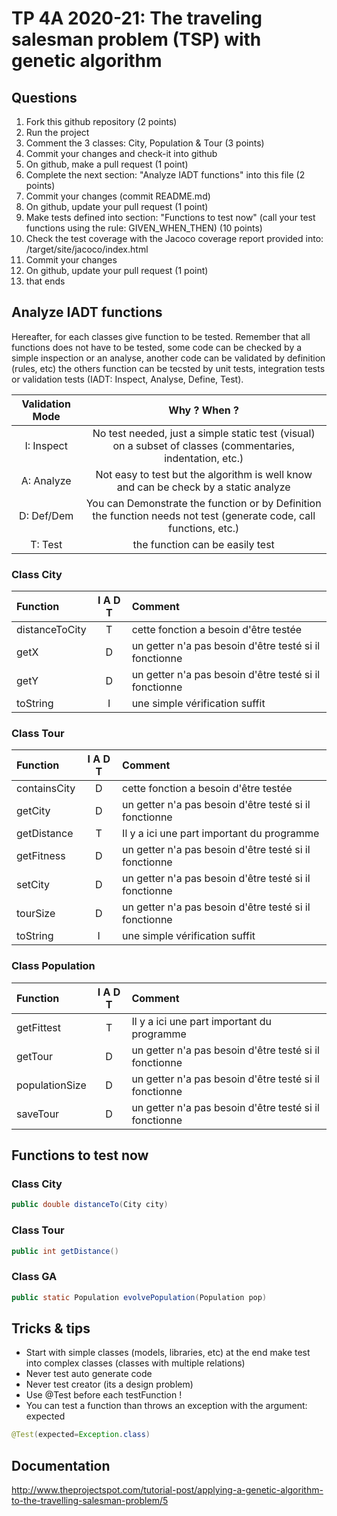 # TP 4A 2020-21: The traveling salesman problem (TSP) with genetic algorithm

## Questions
1. Fork this github repository  (2 points)
2. Run the project
3. Comment the 3 classes: City, Population & Tour (3 points)
4. Commit your changes and check-it into github
5. On github, make a pull request (1 point)
6. Complete the next section: "Analyze IADT functions" into this file (2 points)
7. Commit your changes (commit README.md)
8. On github, update your pull request (1 point)
9. Make tests defined into section: "Functions to test now" (call your test functions using the rule: GIVEN_WHEN_THEN) (10 points)
10. Check the test coverage with the Jacoco coverage report provided into: /target/site/jacoco/index.html
11. Commit your changes
12. On github, update your pull request (1 point)
13. that ends

## Analyze IADT functions
Hereafter, for each classes give function to be tested. Remember that all functions does not have to be tested, some code can be checked by a simple inspection or an analyse, another code can be validated by definition (rules, etc) the others function can be tecsted by unit tests, integration tests or validation tests (IADT: Inspect, Analyse, Define, Test). 

| Validation Mode |   Why ? When ?  |
| :-------------: | :-------------: |
| I: Inspect | No test needed, just a simple static test (visual) on a subset of classes (commentaries, indentation, etc.) |
| A: Analyze | Not easy to test but the algorithm is well know and can be check by a static analyze |
| D: Def/Dem | You can Demonstrate the function or by Definition the function needs not test (generate code, call functions, etc.)|
| T: Test | the function can be easily test |

### Class City

| Function      |     I A D T     |        Comment |
| :------------ | :-------------: | :------------- |
| distanceToCity | T | cette fonction a besoin d'être testée | 
| getX | D | un getter n'a pas besoin d'être testé si il fonctionne | 
| getY | D | un getter n'a pas besoin d'être testé si il fonctionne | 
| toString | I | une simple vérification suffit | 

### Class Tour

| Function      |     I A D T     |        Comment |
| :------------ | :-------------: | :------------- |
| containsCity  |D  | cette fonction a besoin d'être testée |
| getCity  |D  | un getter n'a pas besoin d'être testé si il fonctionne |
| getDistance  | T | Il y a ici une part important du programme |
| getFitness  | D | un getter n'a pas besoin d'être testé si il fonctionne |
| setCity  | D |  un getter n'a pas besoin d'être testé si il fonctionne|
| tourSize  | D |un getter n'a pas besoin d'être testé si il fonctionne  |
| toString  | I | une simple vérification suffit  |

### Class Population

| Function      |     I A D T     |        Comment |
| :------------ | :-------------: | :------------- |
| getFittest  | T | Il y a ici une part important du programme  |
| getTour  | D | un getter n'a pas besoin d'être testé si il fonctionne |
| populationSize  | D |un getter n'a pas besoin d'être testé si il fonctionne  |
| saveTour  |D  | un getter n'a pas besoin d'être testé si il fonctionne |

## Functions to test now

### Class City

```Java
public double distanceTo(City city)
```

### Class Tour

```Java
public int getDistance()
```

### Class GA

```Java
public static Population evolvePopulation(Population pop)
```

## Tricks & tips

- Start with simple classes (models, libraries, etc) at the end make test into complex classes (classes with multiple relations)
- Never test auto generate code
- Never test creator (its a design problem)
- Use @Test before each testFunction !
- You can test a function than throws an exception with the argument: expected
```Java
@Test(expected=Exception.class)
```

## Documentation
http://www.theprojectspot.com/tutorial-post/applying-a-genetic-algorithm-to-the-travelling-salesman-problem/5